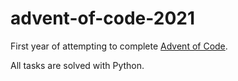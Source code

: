 # advent-of-code-2021

First year of attempting to complete [Advent of Code](https://adventofcode.com/2021/).

All tasks are solved with Python.
